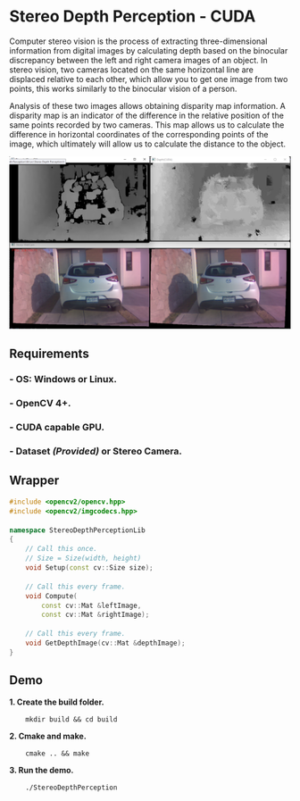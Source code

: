 # Stereo Depth Perception - CUDA

Computer stereo vision is the process of extracting three-dimensional information from digital images
by calculating depth based on the binocular discrepancy between the left and right camera images of
an object. In stereo vision, two cameras located on the same horizontal line are displaced relative to
each other, which allow you to get one image from two points, this works similarly to the binocular
vision of a person.

Analysis of these two images allows obtaining disparity map information. A
disparity map is an indicator of the difference in the relative position of the same points recorded by
two cameras. This map allows us to calculate the difference in horizontal coordinates of the
corresponding points of the image, which ultimately will allow us to calculate the distance to the
object.

![Example Setereo Depth Perception](./res/stereo_depth_perception.png "Setereo Deph Perception")

## Requirements

### - OS: Windows or Linux.

### - OpenCV 4+.

### - CUDA capable GPU.

### - Dataset _(Provided)_ or Stereo Camera.

## Wrapper

```cpp
#include <opencv2/opencv.hpp>
#include <opencv2/imgcodecs.hpp>

namespace StereoDepthPerceptionLib
{
    // Call this once.
    // Size = Size(width, height)
	void Setup(const cv::Size size);

    // Call this every frame.
	void Compute(
		const cv::Mat &leftImage,
		const cv::Mat &rightImage);

    // Call this every frame.
	void GetDepthImage(cv::Mat &depthImage);
}
```

## Demo

**1. Create the build folder.**

```command
    mkdir build && cd build
```

**2. Cmake and make.**

```command
    cmake .. && make
```

**3. Run the demo.**

```command
    ./StereoDepthPerception
```
